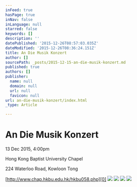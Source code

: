 ```yaml
---
inFeed: true
hasPage: true
inNav: false
inLanguage: null
starred: false
keywords: []
description: ''
datePublished: '2015-12-26T08:57:03.035Z'
dateModified: '2015-12-26T08:36:24.151Z'
title: An Die Musik Konzert
author: []
sourcePath: _posts/2015-12-15-an-die-musik-konzert.md
published: true
authors: []
publisher:
  name: null
  domain: null
  url: null
  favicon: null
url: an-die-musik-konzert/index.html
_type: Article

---
```

# An Die Musik Konzert

13 Dec 2015, 4:00pm

Hong Kong Baptist University Chapel

224 Waterloo Road, Kowloon Tong

[http://www.chap.hkbu.edu.hk/hkbu058.php][0]
![](https://s3-us-west-2.amazonaws.com/the-grid-img/p/f844dd7c4b7ba6351e77538f93bf221ee07731b4.jpg)
![](https://s3-us-west-2.amazonaws.com/the-grid-img/p/3b797543bb781f92e4848beac022b5eb21a1911c.jpg)
![](https://s3-us-west-2.amazonaws.com/the-grid-img/p/74cc387c0b49b7e4aa0c0272e9c5c855f56e2a58.jpg)
![](https://s3-us-west-2.amazonaws.com/the-grid-img/p/4f8c66f2af8a47751835918da20c7ad175f1bd63.jpg)

[0]: http://www.chap.hkbu.edu.hk/hkbu058.php